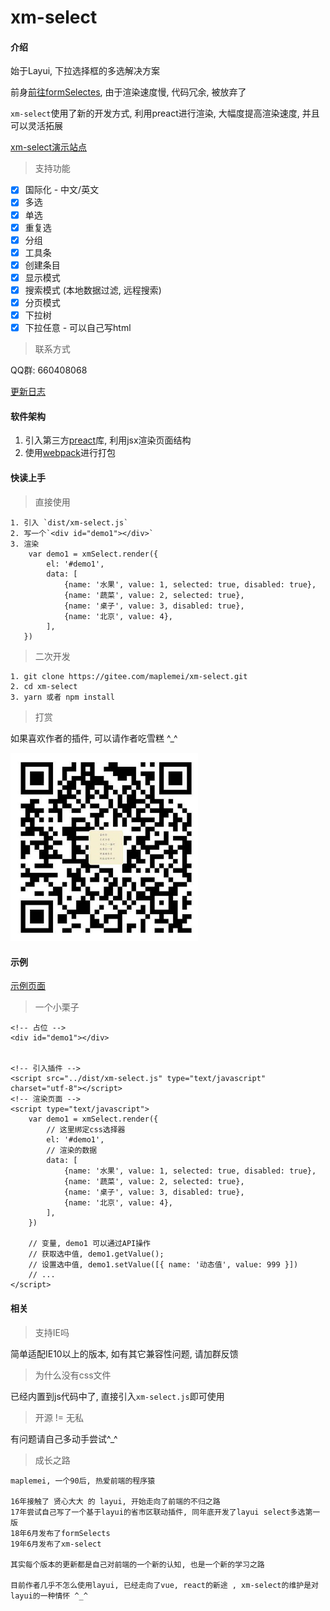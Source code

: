 # xm-select

#### 介绍
始于Layui, 下拉选择框的多选解决方案

前身[前往formSelectes](https://github.com/hnzzmsf/layui-formSelects), 由于渲染速度慢, 代码冗余, 被放弃了

`xm-select`使用了新的开发方式, 利用preact进行渲染, 大幅度提高渲染速度, 并且可以灵活拓展

[xm-select演示站点](https://maplemei.gitee.io/xm-select/)

> 支持功能

- [x] 国际化 - 中文/英文
- [x] 多选
- [x] 单选
- [x] 重复选
- [x] 分组
- [x] 工具条
- [x] 创建条目
- [x] 显示模式
- [x] 搜索模式 (本地数据过滤, 远程搜索)
- [x] 分页模式
- [x] 下拉树
- [x] 下拉任意 - 可以自己写html

> 联系方式 

QQ群: 660408068


[更新日志](CHANGELOG.md)


#### 软件架构
1. 引入第三方[preact](https://preactjs.com/)库, 利用jsx渲染页面结构
2. 使用[webpack](https://www.webpackjs.com/)进行打包


#### 快读上手

> 直接使用

```
1. 引入 `dist/xm-select.js`
2. 写一个`<div id="demo1"></div>`
3. 渲染
	var demo1 = xmSelect.render({
		el: '#demo1', 
		data: [
			{name: '水果', value: 1, selected: true, disabled: true},
			{name: '蔬菜', value: 2, selected: true},
			{name: '桌子', value: 3, disabled: true},
			{name: '北京', value: 4},
		],
   })
```

> 二次开发

```
1. git clone https://gitee.com/maplemei/xm-select.git
2. cd xm-select
3. yarn 或者 npm install
```

> 打赏

如果喜欢作者的插件, 可以请作者吃雪糕 ^_^

<p>
  <a href="javascript:;">
    <img src="docs/assets/wx.jpg" alt="打赏" width="300">
  </a>
</p>

#### 示例

[示例页面](https://maplemei.gitee.io/xm-select/)

> 一个小栗子

```
<!-- 占位 -->
<div id="demo1"></div>


<!-- 引入插件 -->
<script src="../dist/xm-select.js" type="text/javascript" charset="utf-8"></script>
<!-- 渲染页面 -->
<script type="text/javascript">
	var demo1 = xmSelect.render({
		// 这里绑定css选择器
		el: '#demo1', 
		// 渲染的数据
		data: [
			{name: '水果', value: 1, selected: true, disabled: true},
			{name: '蔬菜', value: 2, selected: true},
			{name: '桌子', value: 3, disabled: true},
			{name: '北京', value: 4},
		],
	})
	
	// 变量, demo1 可以通过API操作
	// 获取选中值, demo1.getValue();
	// 设置选中值, demo1.setValue([{ name: '动态值', value: 999 }])
	// ...
</script>
```

#### 相关

> 支持IE吗

简单适配IE10以上的版本, 如有其它兼容性问题, 请加群反馈

> 为什么没有css文件

已经内置到js代码中了, 直接引入`xm-select.js`即可使用

> 开源 != 无私

有问题请自己多动手尝试^_^

> 成长之路

```
maplemei, 一个90后, 热爱前端的程序猿

16年接触了 贤心大大 的 layui, 开始走向了前端的不归之路
17年尝试自己写了一个基于layui的省市区联动插件, 同年底开发了layui select多选第一版
18年6月发布了formSelects
19年6月发布了xm-select

其实每个版本的更新都是自己对前端的一个新的认知, 也是一个新的学习之路

目前作者几乎不怎么使用layui, 已经走向了vue, react的新途 , xm-select的维护是对layui的一种情怀 ^_^
```

